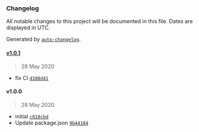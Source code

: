 ### Changelog

All notable changes to this project will be documented in this file. Dates are displayed in UTC.

Generated by [`auto-changelog`](https://github.com/CookPete/auto-changelog).

#### [v1.0.1](https://github.com/busfor/react-native-touchable/compare/v1.0.0...v1.0.1)

> 28 May 2020

- fix CI [`d108d41`](https://github.com/busfor/react-native-touchable/commit/d108d41757fdca47362f55b3b1d245c87886154f)

#### v1.0.0

> 28 May 2020

- initial [`c010cbd`](https://github.com/busfor/react-native-touchable/commit/c010cbdc86c1080d1cd943dbc926b51cf4069a88)
- Update package.json [`9b44184`](https://github.com/busfor/react-native-touchable/commit/9b44184a0d3e785a2e49198e7717c8543559ca43)
